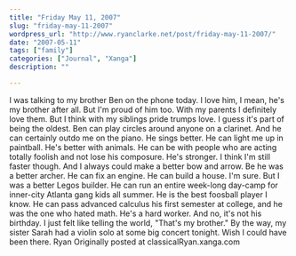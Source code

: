 ```yaml
---
title: "Friday May 11, 2007"
slug: "friday-may-11-2007"
wordpress_url: "http://www.ryanclarke.net/post/friday-may-11-2007/"
date: "2007-05-11"
tags: ["family"]
categories: ["Journal", "Xanga"]
description: ""

---
```


I was talking to my brother Ben on the phone today. I love him, I mean, he's my brother after all. But I'm proud of him too. With my parents I definitely love them. But I think with my siblings pride trumps love. I guess it's part of being the oldest.
Ben can play circles around anyone on a clarinet.
And he can certainly outdo me on the piano.
He sings better.
He can light me up in paintball.
He's better with animals.
He can be with people who are acting totally foolish and not lose his composure.
He's stronger.
I think I'm still faster though.
And I always could make a better bow and arrow.
Be he was a better archer.
He can fix an engine.
He can build a house. I'm sure.
But I was a better Legos builder.
He can run an entire week-long day-camp for inner-city Atlanta gang kids all summer.
He is the best foosball player I know.
He can pass advanced calculus his first semester at college, and he was the one who hated math.
He's a hard worker.
And no, it's not his birthday. I just felt like telling the world, "That's my brother."
By the way, my sister Sarah had a violin solo at some big concert tonight. Wish I could have been there.
Ryan
Originally posted at classicalRyan.xanga.com
